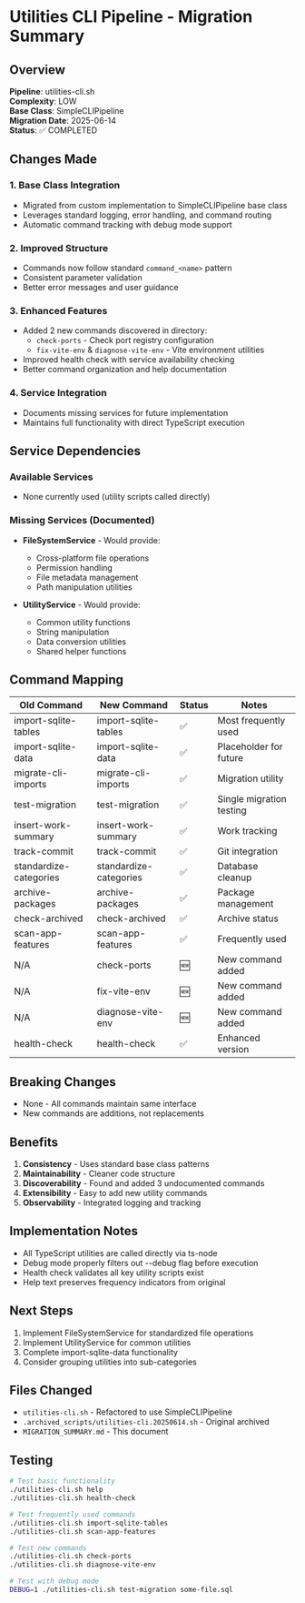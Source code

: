 # Utilities CLI Pipeline - Migration Summary

## Overview
**Pipeline**: utilities-cli.sh  
**Complexity**: LOW  
**Base Class**: SimpleCLIPipeline  
**Migration Date**: 2025-06-14  
**Status**: ✅ COMPLETED  

## Changes Made

### 1. Base Class Integration
- Migrated from custom implementation to SimpleCLIPipeline base class
- Leverages standard logging, error handling, and command routing
- Automatic command tracking with debug mode support

### 2. Improved Structure
- Commands now follow standard `command_<name>` pattern
- Consistent parameter validation
- Better error messages and user guidance

### 3. Enhanced Features
- Added 2 new commands discovered in directory:
  - `check-ports` - Check port registry configuration
  - `fix-vite-env` & `diagnose-vite-env` - Vite environment utilities
- Improved health check with service availability checking
- Better command organization and help documentation

### 4. Service Integration
- Documents missing services for future implementation
- Maintains full functionality with direct TypeScript execution

## Service Dependencies

### Available Services
- None currently used (utility scripts called directly)

### Missing Services (Documented)
- **FileSystemService** - Would provide:
  - Cross-platform file operations
  - Permission handling
  - File metadata management
  - Path manipulation utilities
  
- **UtilityService** - Would provide:
  - Common utility functions
  - String manipulation
  - Data conversion utilities
  - Shared helper functions

## Command Mapping

| Old Command | New Command | Status | Notes |
|------------|-------------|---------|-------|
| import-sqlite-tables | import-sqlite-tables | ✅ | Most frequently used |
| import-sqlite-data | import-sqlite-data | ✅ | Placeholder for future |
| migrate-cli-imports | migrate-cli-imports | ✅ | Migration utility |
| test-migration | test-migration | ✅ | Single migration testing |
| insert-work-summary | insert-work-summary | ✅ | Work tracking |
| track-commit | track-commit | ✅ | Git integration |
| standardize-categories | standardize-categories | ✅ | Database cleanup |
| archive-packages | archive-packages | ✅ | Package management |
| check-archived | check-archived | ✅ | Archive status |
| scan-app-features | scan-app-features | ✅ | Frequently used |
| N/A | check-ports | 🆕 | New command added |
| N/A | fix-vite-env | 🆕 | New command added |
| N/A | diagnose-vite-env | 🆕 | New command added |
| health-check | health-check | ✅ | Enhanced version |

## Breaking Changes
- None - All commands maintain same interface
- New commands are additions, not replacements

## Benefits
1. **Consistency** - Uses standard base class patterns
2. **Maintainability** - Cleaner code structure  
3. **Discoverability** - Found and added 3 undocumented commands
4. **Extensibility** - Easy to add new utility commands
5. **Observability** - Integrated logging and tracking

## Implementation Notes
- All TypeScript utilities are called directly via ts-node
- Debug mode properly filters out --debug flag before execution
- Health check validates all key utility scripts exist
- Help text preserves frequency indicators from original

## Next Steps
1. Implement FileSystemService for standardized file operations
2. Implement UtilityService for common utilities
3. Complete import-sqlite-data functionality
4. Consider grouping utilities into sub-categories

## Files Changed
- `utilities-cli.sh` - Refactored to use SimpleCLIPipeline
- `.archived_scripts/utilities-cli.20250614.sh` - Original archived
- `MIGRATION_SUMMARY.md` - This document

## Testing
```bash
# Test basic functionality
./utilities-cli.sh help
./utilities-cli.sh health-check

# Test frequently used commands
./utilities-cli.sh import-sqlite-tables
./utilities-cli.sh scan-app-features

# Test new commands
./utilities-cli.sh check-ports
./utilities-cli.sh diagnose-vite-env

# Test with debug mode
DEBUG=1 ./utilities-cli.sh test-migration some-file.sql
```
